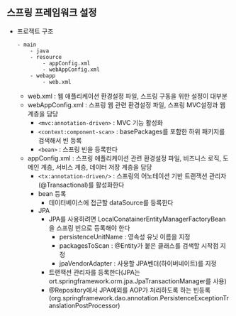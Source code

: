 ## 스프링 프레임워크 설정
- 프로젝트 구조
    ```
    - main
        - java
        - resource
            - appConfig.xml
            - webAppConfig.xml
        - webapp
            - web.xml
    ```
    - web.xml : 웹 애플리케이션 환경설정 파일, 스프링 구동을 위한 설정이 대부분
    - webAppConfig.xml : 스프링 웹 관련 환경설정 파일, 스프링 MVC설정과 웹 계층을 담당
        - `<mvc:annotation-driven>` : MVC 기능 활성화
        - `<context:component-scan>` : basePackages를 포함한 하위 패키지를 검색해서 빈 등록
        - `<bean>` : 스프링 빈을 등록한다
    - appConfig.xml : 스프링 애플리케이션 관련 환경설정 파일, 비즈니스 로직, 도메인 계층, 서비스 계층, 데이터 저장 계층을 담당
        - `<tx:annotation-driven/>` : 스프링의 어노테이션 기반 트랜잭션 관리자(@Transactional)를 활성화한다
        - bean 등록
            - 데이터베이스에 접근할 dataSource를 등록한다
        - JPA
            - JPA를 사용하려면 LocalConatainerEntityManagerFactoryBean을 스프링 빈으로 등록해야 한다
                - persistenceUnitName : 영속성 유닛 이름을 지정
                - packagesToScan : @Entity가 붙은 클래스를 검색할 시작점 지정
                - jpaVendorAdapter : 사용할 JPA벤더(하이버네이트)를 지정
            - 트랜잭션 관리자를 등록한다(JPA는 ort.springframework.orm.jpa.JpaTransactionManager를 사용)
            - @Repository에서 JPA예외를 AOP가 처리하도록 하는 빈등록(org.springframework.dao.annotation.PersistenceExceptionTranslationPostProcessor)





